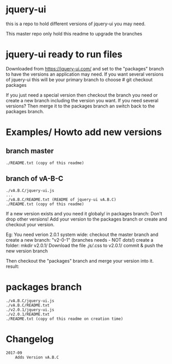 # jquery-ui

this is a repo to hold different versions of jquery-ui you may need.

This master repo only hold this readme to upgrade the branches


# jquery-ui ready to run files
Downloaded from https://jquery-ui.com/ and set to the "packages" branch to have
the versions an application may need.
If you want several versions of jquery-ui this will be your primary branch to choose
    # git checkout packages

If you just need a special version then checkout the branch you need or create
a new branch including the version you want.
If you need several versions? Then merge it to the packages branch an switch
back to the packages branch.



# Examples/ Howto add new versions

## branch master
    ./README.txt (copy of this readme)


## branch of vA-B-C
    ./vA.B.C/jquery-ui.js
    ...
    ./vA.B.C/README.txt (README of jquery-ui vA.B.C)
    ./README.txt (copy of this readme)


If a new version exists and you need it globaly/ in packages branch:
Don't drop other versions! Add your version to the packages branch or create
and checkout your version.

Eg: You need verion 2.0.1 system wide:
checkout the master branch and create a new branch: "v2-0-1" (branches needs - NOT dots!)
create a folder: mkdir v2.0.1/
Download the file *.js/*.css to v2.0.1/
commit & push the new version branch

Then checkout the "packages" branch and merge your version into it. result:
# packages branch
    ./vA.B.C/jquery-ui.js
    ./vA.B.C/README.txt
    ./v2.0.1/jquery-ui.js
    ./v2.0.1/README.txt
    ./README.txt (copy of this readme on creation time)




# Changelog

    2017-09
        Adds Version vA.B.C
